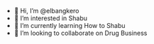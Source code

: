 - 👋 Hi, I’m @elbangkero
- 👀 I’m interested in Shabu
- 🌱 I’m currently learning How to Shabu
- 💞️ I’m looking to collaborate on Drug Business 

 
